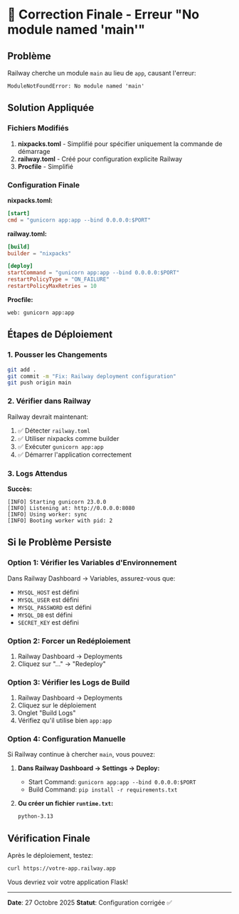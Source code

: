 # 🔧 Correction Finale - Erreur "No module named 'main'"

## Problème
Railway cherche un module `main` au lieu de `app`, causant l'erreur:
```
ModuleNotFoundError: No module named 'main'
```

## Solution Appliquée

### Fichiers Modifiés

1. **nixpacks.toml** - Simplifié pour spécifier uniquement la commande de démarrage
2. **railway.toml** - Créé pour configuration explicite Railway
3. **Procfile** - Simplifié

### Configuration Finale

**nixpacks.toml:**
```toml
[start]
cmd = "gunicorn app:app --bind 0.0.0.0:$PORT"
```

**railway.toml:**
```toml
[build]
builder = "nixpacks"

[deploy]
startCommand = "gunicorn app:app --bind 0.0.0.0:$PORT"
restartPolicyType = "ON_FAILURE"
restartPolicyMaxRetries = 10
```

**Procfile:**
```
web: gunicorn app:app
```

## Étapes de Déploiement

### 1. Pousser les Changements
```bash
git add .
git commit -m "Fix: Railway deployment configuration"
git push origin main
```

### 2. Vérifier dans Railway

Railway devrait maintenant:
1. ✅ Détecter `railway.toml`
2. ✅ Utiliser nixpacks comme builder
3. ✅ Exécuter `gunicorn app:app`
4. ✅ Démarrer l'application correctement

### 3. Logs Attendus

**Succès:**
```
[INFO] Starting gunicorn 23.0.0
[INFO] Listening at: http://0.0.0.0:8080
[INFO] Using worker: sync
[INFO] Booting worker with pid: 2
```

## Si le Problème Persiste

### Option 1: Vérifier les Variables d'Environnement
Dans Railway Dashboard → Variables, assurez-vous que:
- `MYSQL_HOST` est défini
- `MYSQL_USER` est défini
- `MYSQL_PASSWORD` est défini
- `MYSQL_DB` est défini
- `SECRET_KEY` est défini

### Option 2: Forcer un Redéploiement
1. Railway Dashboard → Deployments
2. Cliquez sur "..." → "Redeploy"

### Option 3: Vérifier les Logs de Build
1. Railway Dashboard → Deployments
2. Cliquez sur le déploiement
3. Onglet "Build Logs"
4. Vérifiez qu'il utilise bien `app:app`

### Option 4: Configuration Manuelle
Si Railway continue à chercher `main`, vous pouvez:

1. **Dans Railway Dashboard → Settings → Deploy:**
   - Start Command: `gunicorn app:app --bind 0.0.0.0:$PORT`
   - Build Command: `pip install -r requirements.txt`

2. **Ou créer un fichier `runtime.txt`:**
   ```
   python-3.13
   ```

## Vérification Finale

Après le déploiement, testez:
```bash
curl https://votre-app.railway.app
```

Vous devriez voir votre application Flask!

---

**Date**: 27 Octobre 2025
**Statut**: Configuration corrigée ✅
